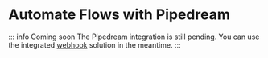 
# Automate Flows with Pipedream

::: info Coming soon
The Pipedream integration is still pending. You can use the integrated [webhook](/automation-integration/webhooks) solution in the meantime.
:::